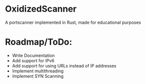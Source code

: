 # OxidizedScanner
A portscanner implemented in Rust, made for educational purposes

# Roadmap/ToDo:
  - Write Documentation
  - Add support for IPv6
  - Add support for using URLs instead of IP addresses
  - Implement multithreading
  - Implement SYN Scanning
